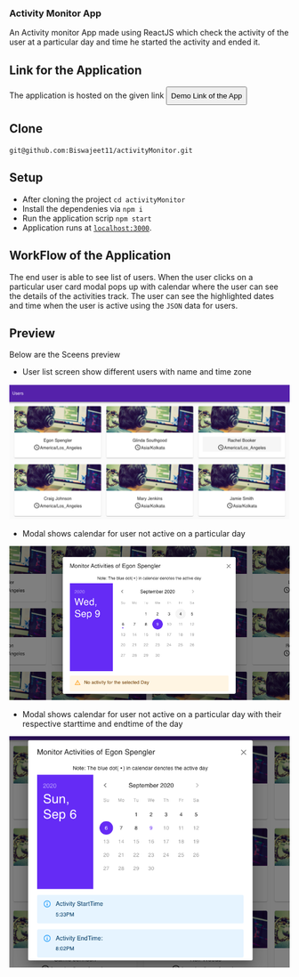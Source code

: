 ### Activity Monitor App

An Activity monitor App made using ReactJS which check the activity of the user at a particular day and time he started the activity and ended it.

## Link for the Application
 The application is hosted on the given link
 <a href = "https://evening-castle-90721.herokuapp.com/">
  <button style = "padding:7px">Demo Link of the App</button>
</a>


## Clone

`git@github.com:Biswajeet11/activityMonitor.git`

## Setup 

* After cloning the project `cd activityMonitor`
* Install the dependenies via `npm i`
* Run the application scrip `npm start`
* Application runs at <a href="\localhost:3000">`localhost:3000`</a>.


## WorkFlow of the Application

The end user is able to see list of users. When the user clicks on a particular user card modal pops up
with calendar where the user can see the details of the activities track.
The user can see the highlighted dates and time when the user is active using the `JSON` data for users. 

## Preview
Below are the Sceens preview

* User list screen show different users with name and time zone
<img src="./src/assets/readmeImages/image1.png" />

* Modal shows calendar for user not active on a particular day
<img src="./src/assets/readmeImages/image2.png" />

* Modal shows calendar for user not active on a particular day with their respective starttime and endtime of the day
<img src="./src/assets/readmeImages/image3.png" />
